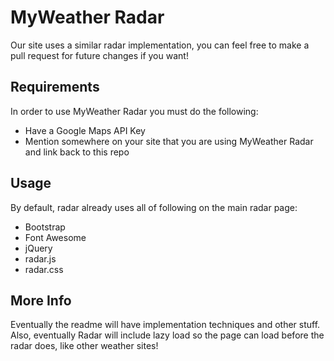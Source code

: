 # MyWeather Radar
Our site uses a similar radar implementation, you can feel free to make a pull request for future changes if you want!

## Requirements
In order to use MyWeather Radar you must do the following:
- Have a Google Maps API Key
- Mention somewhere on your site that you are using MyWeather Radar and link back to this repo

## Usage
By default, radar already uses all of following on the main radar page:
- Bootstrap
- Font Awesome
- jQuery
- radar.js
- radar.css

## More Info
Eventually the readme will have implementation techniques and other stuff. Also, eventually Radar will include lazy load so the page can load before the radar does, like other weather sites!
